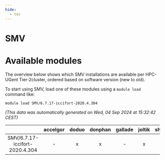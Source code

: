 ```yaml
---
hide:
  - toc
---
```


SMV
===

# Available modules


The overview below shows which SMV installations are available per HPC-UGent Tier-2cluster, ordered based on software version (new to old).

To start using SMV, load one of these modules using a `module load` command like:

```shell
module load SMV/6.7.17-iccifort-2020.4.304
```

*(This data was automatically generated on Wed, 04 Sep 2024 at 15:32:42 CEST)*  

| |accelgor|doduo|donphan|gallade|joltik|shinx|skitty|
| :---: | :---: | :---: | :---: | :---: | :---: | :---: | :---: |
|SMV/6.7.17-iccifort-2020.4.304|-|x|x|-|x|-|x|
